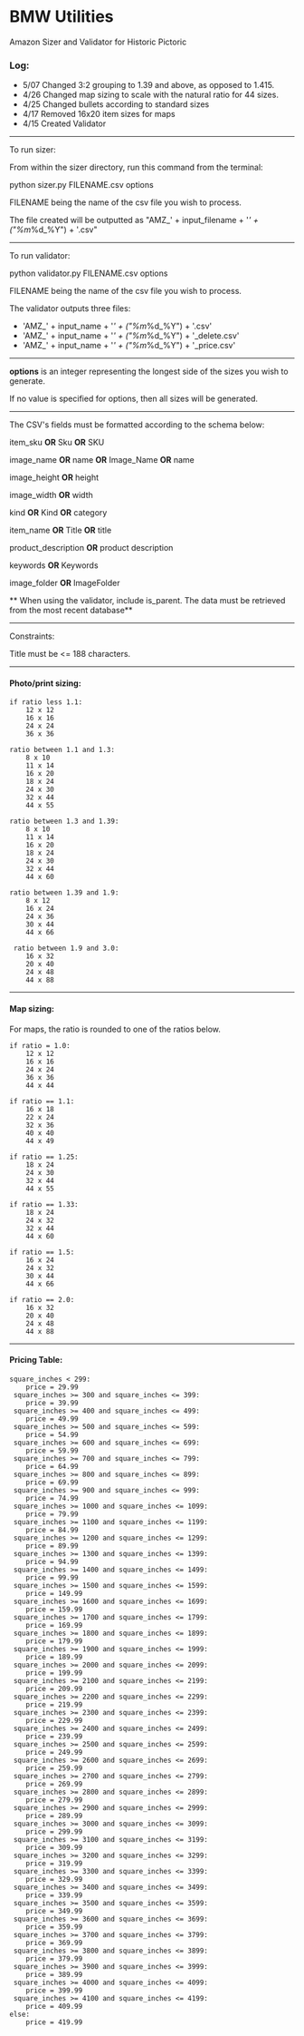 # BMW Utilities
Amazon Sizer and Validator for Historic Pictoric

### Log:

- 5/07 Changed 3:2 grouping to 1.39 and above, as opposed to 1.415.
- 4/26 Changed map sizing to scale with the natural ratio for 44 sizes.
- 4/25 Changed bullets according to standard sizes
- 4/17 Removed 16x20 item sizes for maps
- 4/15 Created Validator

---------------------------------------------------------------------------------
To run sizer:

From within the sizer directory, run this command from the terminal:

python sizer.py FILENAME.csv options

FILENAME being the name of the csv file you wish to process.

The file created will be outputted as "AMZ_' + input_filename + '_' + ("%m_%d_%Y") + '.csv"

---------------------------------------------------------------------------------

To run validator:

python validator.py FILENAME.csv options

FILENAME being the name of the csv file you wish to process.

The validator outputs three files:

- 'AMZ_' + input_name + '_' + ("%m_%d_%Y") + '.csv'
- 'AMZ_' + input_name + '_' + ("%m_%d_%Y") + '_delete.csv'
- 'AMZ_' + input_name + '_' + ("%m_%d_%Y") + '_price.csv'

---------------------------------------------------------------------------------

**options** is an integer representing the longest side of the sizes you wish to generate.

If no value is specified for options, then all sizes will be generated.

---------------------------------------------------------------------------------

The CSV's fields must be formatted according to the schema below:

item_sku **OR** Sku **OR** SKU 

image_name **OR** name **OR** Image_Name **OR** name

image_height **OR** height

image_width **OR** width

kind **OR** Kind **OR** category

item_name **OR** Title **OR** title

product_description **OR** product description

keywords **OR** Keywords

image_folder **OR** ImageFolder

** When using the validator, include is_parent. The data must be retrieved from the most recent database**

---------------------------------------------------------------------------------

Constraints:

Title must be <= 188 characters.

---------------------------------------------------------------------------------

#### Photo/print sizing:

	if ratio less 1.1:
		12 x 12
		16 x 16
		24 x 24
		36 x 36

	ratio between 1.1 and 1.3:
		8 x 10
		11 x 14
		16 x 20
		18 x 24
		24 x 30
		32 x 44
		44 x 55

	ratio between 1.3 and 1.39:
		8 x 10
		11 x 14
		16 x 20
		18 x 24
		24 x 30
		32 x 44
		44 x 60

	ratio between 1.39 and 1.9:
		8 x 12
		16 x 24
		24 x 36
		30 x 44
		44 x 66

	 ratio between 1.9 and 3.0:
		16 x 32
		20 x 40
		24 x 48
		44 x 88

---------------------------------------------------------------------------------
#### Map sizing:

For maps, the ratio is rounded to one of the ratios below.

	if ratio = 1.0:
		12 x 12
		16 x 16
		24 x 24
		36 x 36
		44 x 44

	if ratio == 1.1:
		16 x 18
		22 x 24
		32 x 36
		40 x 40
		44 x 49

	if ratio == 1.25:
		18 x 24
		24 x 30
		32 x 44
		44 x 55

	if ratio == 1.33:
		18 x 24
		24 x 32
		32 x 44
		44 x 60

	if ratio == 1.5:
		16 x 24
		24 x 32
		30 x 44
		44 x 66

	if ratio == 2.0:
		16 x 32
		20 x 40
		24 x 48
		44 x 88

---------------------------------------------------------------------------------

#### Pricing Table:

	square_inches < 299:
		price = 29.99
	 square_inches >= 300 and square_inches <= 399:
		price = 39.99
	 square_inches >= 400 and square_inches <= 499:
		price = 49.99
	 square_inches >= 500 and square_inches <= 599:
		price = 54.99
	 square_inches >= 600 and square_inches <= 699:
		price = 59.99
	 square_inches >= 700 and square_inches <= 799:
		price = 64.99
	 square_inches >= 800 and square_inches <= 899:
		price = 69.99	
	 square_inches >= 900 and square_inches <= 999:
		price = 74.99
	 square_inches >= 1000 and square_inches <= 1099:
		price = 79.99
	 square_inches >= 1100 and square_inches <= 1199:
		price = 84.99
	 square_inches >= 1200 and square_inches <= 1299:
		price = 89.99
	 square_inches >= 1300 and square_inches <= 1399:
		price = 94.99	
	 square_inches >= 1400 and square_inches <= 1499:
		price = 99.99	
	 square_inches >= 1500 and square_inches <= 1599:
		price = 149.99
	 square_inches >= 1600 and square_inches <= 1699:
		price = 159.99
	 square_inches >= 1700 and square_inches <= 1799:
		price = 169.99
	 square_inches >= 1800 and square_inches <= 1899:
		price = 179.99
	 square_inches >= 1900 and square_inches <= 1999:
		price = 189.99
	 square_inches >= 2000 and square_inches <= 2099:
		price = 199.99
	 square_inches >= 2100 and square_inches <= 2199:
		price = 209.99
	 square_inches >= 2200 and square_inches <= 2299:
		price = 219.99
	 square_inches >= 2300 and square_inches <= 2399:
		price = 229.99
	 square_inches >= 2400 and square_inches <= 2499:
		price = 239.99
	 square_inches >= 2500 and square_inches <= 2599:
		price = 249.99
	 square_inches >= 2600 and square_inches <= 2699:
		price = 259.99
	 square_inches >= 2700 and square_inches <= 2799:
		price = 269.99
	 square_inches >= 2800 and square_inches <= 2899:
		price = 279.99
	 square_inches >= 2900 and square_inches <= 2999:
		price = 289.99
	 square_inches >= 3000 and square_inches <= 3099:
		price = 299.99
	 square_inches >= 3100 and square_inches <= 3199:
		price = 309.99
	 square_inches >= 3200 and square_inches <= 3299:
		price = 319.99
	 square_inches >= 3300 and square_inches <= 3399:
		price = 329.99
	 square_inches >= 3400 and square_inches <= 3499:
		price = 339.99
	 square_inches >= 3500 and square_inches <= 3599:
		price = 349.99
	 square_inches >= 3600 and square_inches <= 3699:
		price = 359.99
	 square_inches >= 3700 and square_inches <= 3799:
		price = 369.99
	 square_inches >= 3800 and square_inches <= 3899:
		price = 379.99
	 square_inches >= 3900 and square_inches <= 3999:
		price = 389.99
	 square_inches >= 4000 and square_inches <= 4099:
		price = 399.99
	 square_inches >= 4100 and square_inches <= 4199:
		price = 409.99
	else:
		price = 419.99

